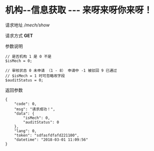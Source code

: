 # 机构--信息获取  --- 来呀来呀你来呀！

请求地址 */mech/show*

请求方式 **GET**

参数说明
```
// 是否机构 1 是 0 不是
$isMech = 0;

// 审核状态 0 未申请 （1 - 8） 申请中 -1 被驳回 9 已通过
// $isMech = 1 时可忽略改字段 
$auditStatus = 0;
```

返回参数
```
{
	"code": 0,
	"msg": "请求成功！",
	"data": {
		"isMech": 0,
		"auditStatus": 0
	},
	"lang": 0,
	"token": "sdfasfdfafd221100",
	"datetime": "2018-03-01 11:09:56"
}
```
